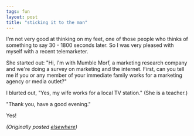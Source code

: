 ```yaml
---
tags: fun
layout: post
title: "sticking it to the man"
---
```




<p>I'm not very good at thinking on my feet, one of those people who thinks of something to say 30 - 1800 seconds later. So I was very pleased with myself with a recent telemarketer.</p>

<p>She started out: "Hi, I'm with Mumble Morf, a marketing research company and we're doing a survey on marketing and the internet. First, can you tell me if you or any member of your immediate family works for a marketing agency or media outlet?"</p>

<p>I blurted out, "Yes, my wife works for a local TV station." (She is a teacher.)</p>

<p>"Thank you, have a good evening."</p>

<p>Yes!</p>


<p><em>(Originally posted <a href="http://use.perl.org/~lachoy/journal/3280">elsewhere</a>)</em></p>


